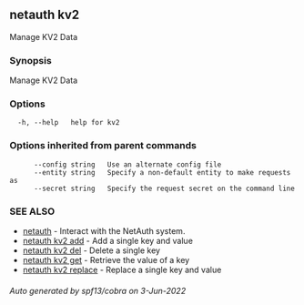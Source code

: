## netauth kv2

Manage KV2 Data

### Synopsis

Manage KV2 Data

### Options

```
  -h, --help   help for kv2
```

### Options inherited from parent commands

```
      --config string   Use an alternate config file
      --entity string   Specify a non-default entity to make requests as
      --secret string   Specify the request secret on the command line
```

### SEE ALSO

* [netauth](netauth.md)	 - Interact with the NetAuth system.
* [netauth kv2 add](netauth_kv2_add.md)	 - Add a single key and value
* [netauth kv2 del](netauth_kv2_del.md)	 - Delete a single key
* [netauth kv2 get](netauth_kv2_get.md)	 - Retrieve the value of a key
* [netauth kv2 replace](netauth_kv2_replace.md)	 - Replace a single key and value

###### Auto generated by spf13/cobra on 3-Jun-2022
